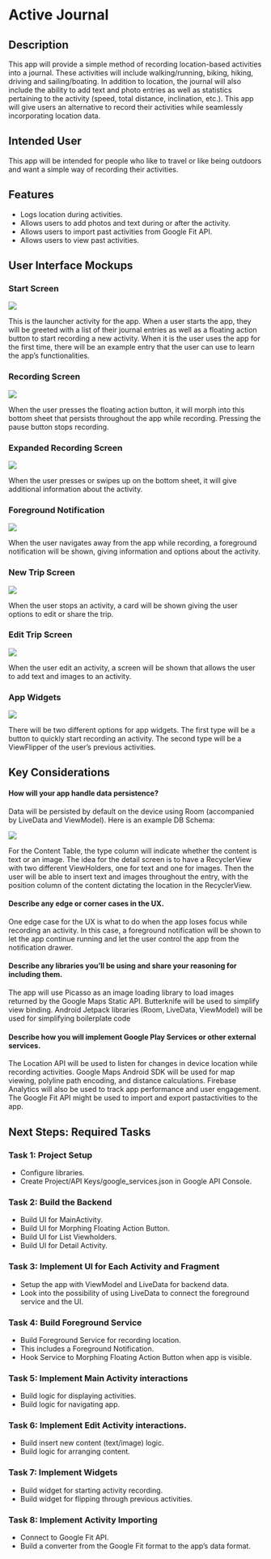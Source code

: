 # Active Journal 

## Description 
This app will provide a simple method of recording location-based activities into a journal. These activities will include walking/running, biking, hiking, driving and sailing/boating. In addition to location, the journal will also include the ability to add text and photo entries as well as statistics pertaining to the activity (speed, total distance, inclination, etc.). This app will give users an alternative to record their activities while seamlessly incorporating location data.

## Intended User
This app will be intended for people who like to travel or like being outdoors and want a simple way of recording their activities.

## Features
- Logs location during activities.
- Allows users to add photos and text during or after the activity.
- Allows users to import past activities from Google Fit API.
- Allows users to view past activities.

## User Interface Mockups

### Start Screen

![](https://github.com/David-Jackson/Android-Nanodegree/blob/master/07-capstone-design/mockups/exports/01%20Start%20Screen.png)

This is the launcher activity for the app. When a user starts the app, they will be greeted with a list of their journal entries as well as a floating action button to start recording a new activity. When it is the user uses the app for the first time, there will be an example entry that the user can use to learn the app’s functionalities.

### Recording Screen

![](https://github.com/David-Jackson/Android-Nanodegree/blob/master/07-capstone-design/mockups/exports/02%20Recording%20Screen.png)

When the user presses the floating action button, it will morph into this bottom sheet that persists throughout the app while recording. Pressing the pause button stops recording.

### Expanded Recording Screen

![](https://github.com/David-Jackson/Android-Nanodegree/blob/master/07-capstone-design/mockups/exports/04%20Recording%20Screen%20Expanded.png)

When the user presses or swipes up on the bottom sheet, it will give additional information about the activity.

### Foreground Notification

![](https://github.com/David-Jackson/Android-Nanodegree/blob/master/07-capstone-design/mockups/exports/03%20Foreground%20Notification.png)

When the user navigates away from the app while recording, a foreground notification will be shown, giving information and options about the activity.

### New Trip Screen

![](https://github.com/David-Jackson/Android-Nanodegree/blob/master/07-capstone-design/mockups/exports/05%20New%20Trip%20Screen.png)

When the user stops an activity, a card will be shown giving the user options to edit or share the trip.

### Edit Trip Screen

![](https://github.com/David-Jackson/Android-Nanodegree/blob/master/07-capstone-design/mockups/exports/06%20Edit%20Trip%20Screen.png)

When the user edit an activity, a screen will be shown that allows the user to add text and images to an activity.

### App Widgets

![](https://github.com/David-Jackson/Android-Nanodegree/blob/master/07-capstone-design/mockups/exports/07%20App%20Widgets.png)

There will be two different options for app widgets. The first type will be a button to quickly start recording an activity. The second type will be a ViewFlipper of the user’s previous activities.


## Key Considerations

#### How will your app handle data persistence? 

Data will be persisted by default on the device using Room (accompanied by LiveData and ViewModel). Here is an example DB Schema:

![](https://github.com/David-Jackson/Android-Nanodegree/blob/master/07-capstone-design/mockups/exports/00%20DB%20Schema.png)

For the Content Table, the type column will indicate whether the content is text or an image. The idea for the detail screen is to have a RecyclerView with two different ViewHolders, one for text and one for images. Then the user will be able to insert text and images throughout the entry, with the position column of the content dictating the location in the RecyclerView. 

#### Describe any edge or corner cases in the UX.

One edge case for the UX is what to do when the app loses focus while recording an activity. In this case, a foreground notification will be shown to let the app continue running and let the user control the app from the notification drawer. 

#### Describe any libraries you’ll be using and share your reasoning for including them.

The app will use Picasso as an image loading library to load images returned by the Google Maps Static API. Butterknife will be used to simplify view binding. Android Jetpack libraries (Room, LiveData, ViewModel) will be used for simplifying boilerplate code

#### Describe how you will implement Google Play Services or other external services.

The Location API will be used to listen for changes in device location while recording activities. Google Maps Android SDK will be used for map viewing, polyline path encoding, and distance calculations. Firebase Analytics will also be used to track app performance and user engagement. The Google Fit API might be used to import and export pastactivities to the app.

## Next Steps: Required Tasks

### Task 1: Project Setup
- Configure libraries.
- Create Project/API Keys/google_services.json in Google API Console.

### Task 2: Build the Backend
- Build UI for MainActivity.
- Build UI for Morphing Floating Action Button.
- Build UI for List Viewholders.
- Build UI for Detail Activity.

### Task 3: Implement UI for Each Activity and Fragment
- Setup the app with ViewModel and LiveData for backend data.
- Look into the possibility of using LiveData to connect the foreground service and the UI.

### Task 4: Build Foreground Service
- Build Foreground Service for recording location.
- This includes a Foreground Notification.
- Hook Service to Morphing Floating Action Button when app is visible.

### Task 5: Implement Main Activity interactions
- Build logic for displaying activities.
- Build logic for navigating app.

### Task 6: Implement Edit Activity interactions.
- Build insert new content (text/image) logic.
- Build logic for arranging content.

### Task 7: Implement Widgets
- Build widget for starting activity recording.
- Build widget for flipping through previous activities.

### Task 8: Implement Activity Importing
- Connect to Google Fit API.
- Build a converter from the Google Fit format to the app’s data format.


